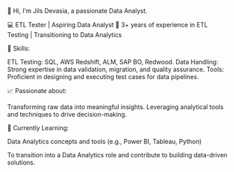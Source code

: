  👋 Hi, I'm Jils Devasia, a passionate Data Analyst.
  
💻 ETL Tester | Aspiring Data Analyst
🎯 3+ years of experience in ETL Testing | Transitioning to Data Analytics

🌟 Skills:

ETL Testing: SQL, AWS Redshift, ALM, SAP BO, Redwood.
Data Handling: Strong expertise in data validation, migration, and quality assurance.
Tools: Proficient in designing and executing test cases for data pipelines.

📈 Passionate about:

Transforming raw data into meaningful insights.
Leveraging analytical tools and techniques to drive decision-making.

🌱 Currently Learning:

Data Analytics concepts and tools (e.g., Power BI, Tableau, Python)

To transition into a Data Analytics role and contribute to building data-driven solutions.


<!---
JilsAnna/JilsAnna is a ✨ special ✨ repository because its `README.md` (this file) appears on your GitHub profile.
You can click the Preview link to take a look at your changes.
--->

